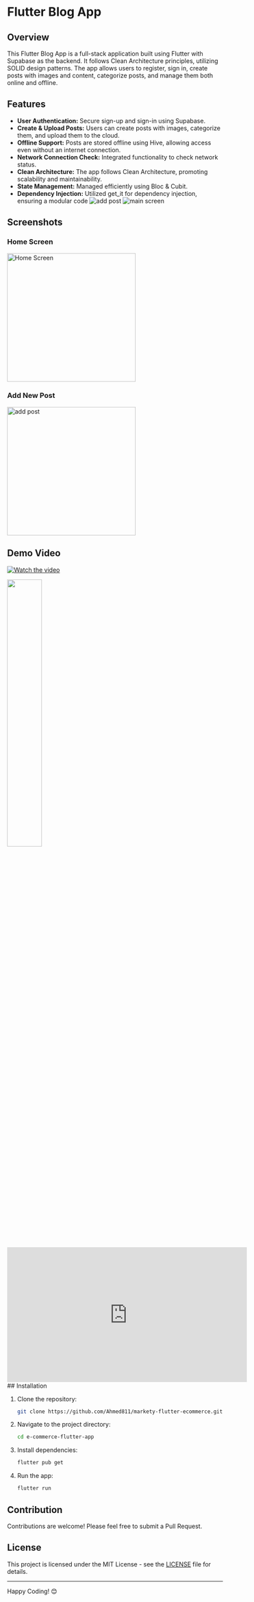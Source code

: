 # Flutter Blog App


## Overview
This Flutter Blog App is a full-stack application built using Flutter with Supabase as the backend. It follows Clean Architecture principles, utilizing SOLID design patterns. The app allows users to register, sign in, create posts with images and content, categorize posts, and manage them both online and offline.


## Features
- **User Authentication:** Secure sign-up and sign-in using Supabase.
- **Create & Upload Posts:** Users can create posts with images, categorize them, and upload them to the cloud.
- **Offline Support:** Posts are stored offline using Hive, allowing access even without an internet connection.
- **Network Connection Check:** Integrated functionality to check network status.
- **Clean Architecture:** The app follows Clean Architecture, promoting scalability and maintainability.
- **State Management:** Managed efficiently using Bloc & Cubit.
- **Dependency Injection:** Utilized get_it for dependency injection, ensuring a modular code
![add post]()
![main screen]()

## Screenshots

### Home Screen
<img src="https://github.com/user-attachments/assets/82d9b7cf-d451-4371-be0c-0d3f48051e25" alt="Home Screen" width="300"/>

### Add New Post
<img src="https://github.com/user-attachments/assets/a1ce2b35-ace6-4083-b2f7-689616370f48" alt="add post" width="300"/>


## Demo Video
[![Watch the video]()]()
<div align="left">
      <a href="https://www.youtube.com/shorts/LaKNlCCyegM">
         <img src="https://github.com/user-attachments/assets/82d9b7cf-d451-4371-be0c-0d3f48051e25" style="width:40%; hight:30%;">
      </a>
</div>

<iframe width="560" height="315" 
        src="https://www.youtube.com/embed/VIDEO_ID" 
        title="YouTube video player" 
        frameborder="0" 
        allow="accelerometer; autoplay; clipboard-write; encrypted-media; gyroscope; picture-in-picture; web-share" 
        allowfullscreen>
</iframe>
## Installation

1. Clone the repository:
    ```bash
    git clone https://github.com/Ahmed811/markety-flutter-ecommerce.git
    ```
2. Navigate to the project directory:
    ```bash
    cd e-commerce-flutter-app
    ```
3. Install dependencies:
    ```bash
    flutter pub get
    ```
4. Run the app:
    ```bash
    flutter run
    ```
## Contribution

Contributions are welcome! Please feel free to submit a Pull Request.

## License

This project is licensed under the MIT License - see the [LICENSE](LICENSE) file for details.

---

Happy Coding! 😊
